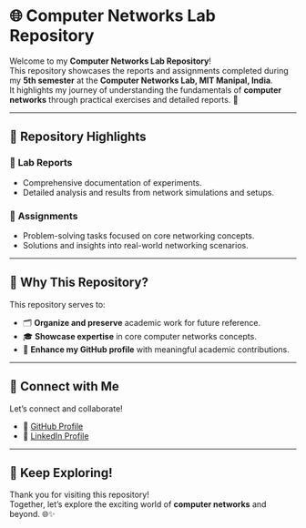 # 🌐 Computer Networks Lab Repository  

Welcome to my **Computer Networks Lab Repository**!  
This repository showcases the reports and assignments completed during my **5th semester** at the **Computer Networks Lab, MIT Manipal, India**.  
It highlights my journey of understanding the fundamentals of **computer networks** through practical exercises and detailed reports. 🚀  

---  

## 📘 Repository Highlights  

### 📄 **Lab Reports**  
- Comprehensive documentation of experiments.  
- Detailed analysis and results from network simulations and setups.  

### 📝 **Assignments**  
- Problem-solving tasks focused on core networking concepts.  
- Solutions and insights into real-world networking scenarios.  

---  

## 🎯 Why This Repository?  

This repository serves to:  
- 🗂️ **Organize and preserve** academic work for future reference.  
- 🎓 **Showcase expertise** in core computer networks concepts.  
- 🌟 **Enhance my GitHub profile** with meaningful academic contributions.  

---  

## 🔗 Connect with Me  

Let’s connect and collaborate!  
- 🌟 [GitHub Profile](https://github.com/adityagarwal15)  
- 💼 [LinkedIn Profile](https://www.linkedin.com/in/aditya-agarwal-12601b27b/)  

---  

## 🚀 Keep Exploring!  

Thank you for visiting this repository!  
Together, let’s explore the exciting world of **computer networks** and beyond. 🌐✨  
